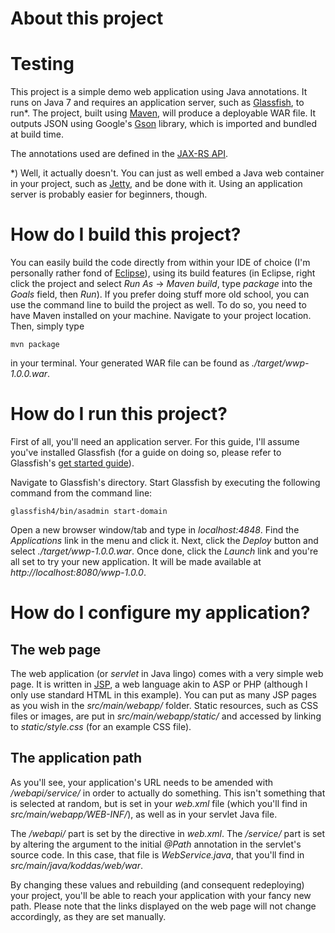 # About this project
# Testing


This project is a simple demo web application using Java annotations. It
runs on Java 7 and requires an application server, such as
[Glassfish](https://glassfish.java.net), to run\*. The project, built using
[Maven](http://maven.apache.org/), will produce a deployable WAR file. It
outputs JSON using Google's [Gson](http://code.google.com/p/google-gson/)
library, which is imported and bundled at build time.

The annotations used are defined in the
[JAX-RS API](http://en.wikipedia.org/wiki/Java_API_for_RESTful_Web_Services).

\*\) Well, it actually doesn't. You can just as well embed a Java web container
in your project, such as [Jetty](http://eclipse.org/jetty/), and be done with
it. Using an application server is probably easier for beginners, though. 

# How do I build this project?

You can easily build the code directly from within your IDE of choice (I'm
personally rather fond of [Eclipse](http://www.eclipse.org)), using its build
features (in Eclipse, right click the project and select *Run As* ->
*Maven build*, type *package* into the *Goals* field, then *Run*). If you
prefer doing stuff more old school, you can use the command line to build the
project as well. To do so, you need to have Maven installed on your machine.
Navigate to your project location. Then, simply type

    mvn package

in your terminal. Your generated WAR file can be found as
*./target/wwp-1.0.0.war*.

# How do I run this project?

First of all, you'll need an application server. For this guide, I'll assume
you've installed Glassfish (for a guide on doing so, please refer to
Glassfish's [get started guide](https://glassfish.java.net/getstarted.html)).

Navigate to Glassfish's directory. Start Glassfish by executing the following
command from the command line:

    glassfish4/bin/asadmin start-domain

Open a new browser window/tab and type in *localhost:4848*. Find the
*Applications* link in the menu and click it. Next, click the *Deploy* button
and select *./target/wwp-1.0.0.war*. Once done, click the *Launch*
link and you're all set to try your new application. It will be made available
at *http://localhost:8080/wwp-1.0.0*.

# How do I configure my application?

## The web page

The web application (or *servlet* in Java lingo) comes with a very simple web
page. It is written in
[JSP](http://www.courses.coreservlets.com/Course-Materials/csajsp2.html), a web
language akin to ASP or PHP (although I only use standard HTML in this
example). You can put as many JSP pages as you wish in the *src/main/webapp/*
folder. Static resources, such as CSS files or images, are put in
*src/main/webapp/static/* and accessed by linking to *static/style.css* (for an
example CSS file).

## The application path

As you'll see, your application's URL needs to be amended with
*/webapi/service/* in order to actually do something. This isn't something that
is selected at random, but is set in your *web.xml* file (which you'll find in
*src/main/webapp/WEB-INF/*), as well as in your servlet Java file.

The */webapi/* part is set by the *<url-pattern>* directive in *web.xml*. The
*/service/* part is set by altering the argument to the initial *@Path*
annotation in the servlet's source code. In this case, that file is
*WebService.java*, that you'll find in *src/main/java/koddas/web/war*.

By changing these values and rebuilding (and consequent redeploying) your
project, you'll be able to reach your application with your fancy new path.
Please note that the links displayed on the web page will not change
accordingly, as they are set manually.
